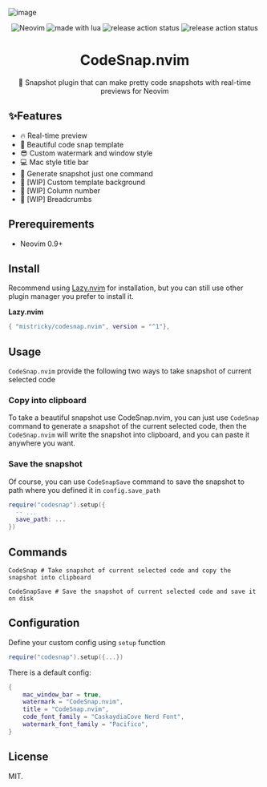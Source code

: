![image](https://github.com/mistricky/codesnap.nvim/assets/22574136/6e54fea2-4d88-45df-9a7b-1d90a4bb0ea7)

<p align="center">

<img src="https://img.shields.io/badge/Neovim-57A143?logo=neovim&logoColor=fff&style=for-the-badge" alt="Neovim" />

<img src="https://img.shields.io/badge/Made%20With%20Lua-2C2D72?logo=lua&logoColor=fff&style=for-the-badge" alt="made with lua" >

<img src="https://img.shields.io/github/actions/workflow/status/mistricky/codesnap.nvim/release.yml?style=for-the-badge&label=release" alt="release action status" />

<img src="https://img.shields.io/github/actions/workflow/status/mistricky/codesnap.nvim/lint.yml?style=for-the-badge&label=Lint" alt="release action status" />

</p>

<h1 align="center">CodeSnap.nvim</h1>
<p align="center">📸 Snapshot plugin that can make pretty code snapshots with real-time previews for Neovim</p>

## ✨Features
- 🔥 Real-time preview
- 🤩 Beautiful code snap template
- 😎 Custom watermark and window style
- 💻 Mac style title bar
- 🤖 Generate snapshot just one command
- 👏 [WIP] Custom template background
- 🔢 [WIP] Column number
- 🍞 [WIP] Breadcrumbs
  

## Prerequirements
- Neovim 0.9+

## Install
Recommend using [Lazy.nvim](https://github.com/folke/lazy.nvim) for installation, but you can still use other plugin manager you prefer to install it.

**Lazy.nvim**
```lua
{ "mistricky/codesnap.nvim", version = "^1"},
```

## Usage 
`CodeSnap.nvim` provide the following two ways to take snapshot of current selected code

### Copy into clipboard

To take a beautiful snapshot use CodeSnap.nvim, you can just use `CodeSnap` command to generate a snapshot of the current selected code, then the `CodeSnap.nvim` will write the snapshot into clipboard, and you can paste it anywhere you want.

### Save the snapshot

Of course, you can use `CodeSnapSave` command to save the snapshot to path where you defined it in `config.save_path`
```lua
require("codesnap").setup({
  -- ...
  save_path: ...
})
```

## Commands
```shell
CodeSnap # Take snapshot of current selected code and copy the snapshot into clipboard

CodeSnapSave # Save the snapshot of current selected code and save it on disk
```

## Configuration
Define your custom config using `setup` function
```lua
require("codesnap").setup({...})
```

There is a default config:
```lua
{
    mac_window_bar = true,
    watermark = "CodeSnap.nvim",
    title = "CodeSnap.nvim",
    code_font_family = "CaskaydiaCove Nerd Font",
    watermark_font_family = "Pacifico",
}
```

## License
MIT.

